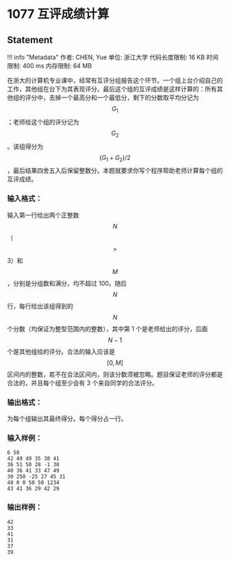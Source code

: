 
# 1077 互评成绩计算

## Statement

!!! info "Metadata"
    作者: CHEN, Yue
    单位: 浙江大学
    代码长度限制: 16 KB
    时间限制: 400 ms
    内存限制: 64 MB

在浙大的计算机专业课中，经常有互评分组报告这个环节。一个组上台介绍自己的工作，其他组在台下为其表现评分。最后这个组的互评成绩是这样计算的：所有其他组的评分中，去掉一个最高分和一个最低分，剩下的分数取平均分记为 $$G_1$$；老师给这个组的评分记为 $$G_2$$。该组得分为 $$(G_1+G_2)/2$$，最后结果四舍五入后保留整数分。本题就要求你写个程序帮助老师计算每个组的互评成绩。

### 输入格式：

输入第一行给出两个正整数 $$N$$（$$>$$ 3）和 $$M$$，分别是分组数和满分，均不超过 100。随后 $$N$$ 行，每行给出该组得到的 $$N$$ 个分数（均保证为整型范围内的整数），其中第 1 个是老师给出的评分，后面 $$N-1$$ 个是其他组给的评分。合法的输入应该是 $$[0, M]$$ 区间内的整数，若不在合法区间内，则该分数须被忽略。题目保证老师的评分都是合法的，并且每个组至少会有 3 个来自同学的合法评分。

### 输出格式：

为每个组输出其最终得分。每个得分占一行。

### 输入样例：
```plaintext
6 50
42 49 49 35 38 41
36 51 50 28 -1 30
40 36 41 33 47 49
30 250 -25 27 45 31
48 0 0 50 50 1234
43 41 36 29 42 29
```

### 输出样例：
```plaintext
42
33
41
31
37
39
```


